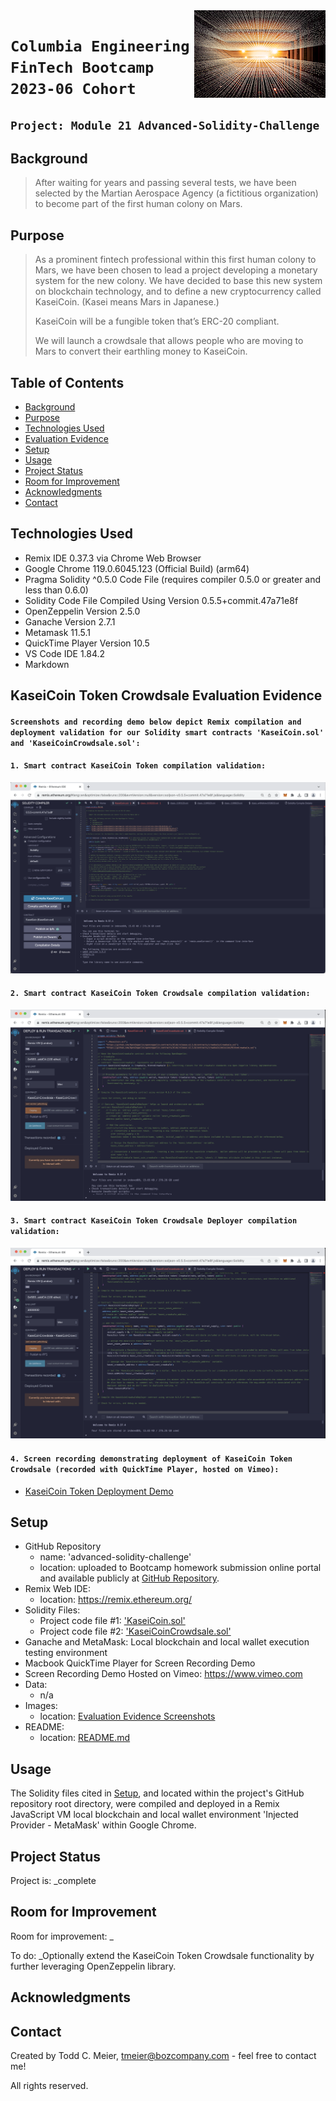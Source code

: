 <img src="Resources/Images/joshua-sortino-LqKhnDzSF-8-unsplash.png" align="right"/>

# `Columbia Engineering FinTech Bootcamp 2023-06 Cohort`

## `Project: Module 21 Advanced-Solidity-Challenge`

## Background
> After waiting for years and passing several tests, we have been selected by the Martian Aerospace Agency (a fictitious organization) to become part of the first human colony on Mars.

## Purpose
> As a prominent fintech professional within this first human colony to Mars, we have been chosen to lead a project developing a monetary system for the new colony. We have decided to base this new system on blockchain technology, and to define a new cryptocurrency called KaseiCoin. (Kasei means Mars in Japanese.)
>
>KaseiCoin will be a fungible token that’s ERC-20 compliant.
>
>We will launch a crowdsale that allows people who are moving to Mars to convert their earthling money to KaseiCoin.

## Table of Contents
* [Background](#background)
* [Purpose](#purpose)
* [Technologies Used](#technologies-used)
* [Evaluation Evidence](#kaseicoin-token-crowdsale-evaluation-evidence)
* [Setup](#setup)
* [Usage](#usage)
* [Project Status](#project-status)
* [Room for Improvement](#room-for-improvement)
* [Acknowledgments](#acknowledgments)
* [Contact](#contact)
<!-- * [License](#license) -->

## Technologies Used
- Remix IDE 0.37.3 via Chrome Web Browser
- Google Chrome 119.0.6045.123 (Official Build) (arm64)
- Pragma Solidity ^0.5.0 Code File (requires compiler 0.5.0 or greater and less than 0.6.0)
- Solidity Code File Compiled Using Version 0.5.5+commit.47a71e8f
- OpenZeppelin Version 2.5.0
- Ganache Version 2.7.1
- Metamask 11.5.1
- QuickTime Player Version 10.5
- VS Code IDE 1.84.2
- Markdown

## KaseiCoin Token Crowdsale Evaluation Evidence

#### `Screenshots and recording demo below depict Remix compilation and deployment validation for our Solidity smart contracts 'KaseiCoin.sol' and 'KaseiCoinCrowdsale.sol':`

#### `1. Smart contract KaseiCoin Token compilation validation:`
![A screenshot depicts kaseicoin token contract compilation validation.](Resources/Images/Evaluation_Evidence/1.%20Token%20Contract%20-%20Successful%20Compilation%20of%20the%20KaseiCoin%20Token%20Smart%20Contract.png)

#### `2. Smart contract KaseiCoin Token Crowdsale compilation validation:`
![A screenshot depicts kaseicoin token crowdsale contract compilation validation.](Resources/Images/Evaluation_Evidence/2.%20Crowdsale%20Contract%20-%20Successful%20Compilation%20of%20the%20KaseiCoinCrowdsale%20Smart%20Contract.png)

#### `3. Smart contract KaseiCoin Token Crowdsale Deployer compilation validation:`
![A screenshot depicts kaseicoin token crowdsale deployer contract compilation validation.](Resources/Images/Evaluation_Evidence/3.%20Deployer%20Contract%20-%20Successful%20Compilation%20of%20the%20KaseiCoinCrowdsaleDeployer%20Smart%20Contract.png)

#### `4. Screen recording demonstrating deployment of KaseiCoin Token Crowdsale (recorded with QuickTime Player, hosted on Vimeo):`
- [KaseiCoin Token Deployment Demo](https://vimeo.com/888404155)

## Setup
- GitHub Repository
    - name: 'advanced-solidity-challenge'
    - location: uploaded to Bootcamp homework submission online portal and available publicly at [GitHub Repository](https://github.com/boz-tcm/advanced-solidity-challenge.git).
- Remix Web IDE:
    - location: https://remix.ethereum.org/
- Solidity Files:
    - Project code file #1: ['KaseiCoin.sol'](KaseiCoin.sol)
    - Project code file #2: ['KaseiCoinCrowdsale.sol'](KaseiCoinCrowdsale.sol)
- Ganache and MetaMask: Local blockchain and local wallet execution testing environment
- Macbook QuickTime Player for Screen Recording Demo
- Screen Recording Demo Hosted on Vimeo: https://www.vimeo.com 
- Data:
    - n/a
- Images:
    - location: [Evaluation Evidence Screenshots](Resources/Images/Evaluation_Evidence)
- README:
    - location: [README.md](README.md)

## Usage
The Solidity files cited in [Setup](#setup), and located within the project's GitHub repository root directory, were compiled and deployed in a Remix JavaScript VM local blockchain and local wallet environment 'Injected Provider - MetaMask' within Google Chrome.

## Project Status
Project is: _complete

## Room for Improvement
Room for improvement: _

To do: _Optionally extend the KaseiCoin Token Crowdsale functionality by further leveraging OpenZeppelin library.

## Acknowledgments

## Contact
Created by Todd C. Meier, tmeier@bozcompany.com - feel free to contact me!

<!-- ## License --> All rights reserved.